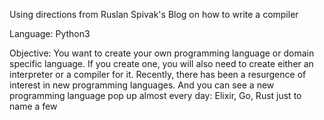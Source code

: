 Using directions from Ruslan Spivak's Blog on how to write a compiler 

Language: Python3

Objective: You want to create your own programming language or domain specific language. If you create one, you will also need to create either an interpreter or a compiler for it. Recently, there has been a resurgence of interest in new programming languages. And you can see a new programming language pop up almost every day: Elixir, Go, Rust just to name a few
